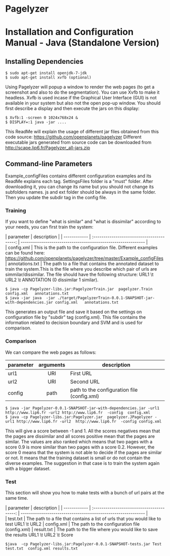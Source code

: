 Pagelyzer 
====================================================================

Installation and Configuration Manual - Java (Standalone Version)
====================================================================

## Installing Dependencies

    $ sudo apt-get install openjdk-7-jdk
    $ sudo apt-get install xvfb (optional)

Using Pagelyzer will popup a window to render the web pages (to get a screenshot and also to do the segmentation). You can use Xvfb to make it headless. Xvfb is used incase if the Graphical User Interface (GUI) is not available in your system but also not the open pop-up window.  You should first describe a display and then execute the jars on this display:

    $ Xvfb:1 -screen 0 1024x768x24 &
    $ DISPLAY=:1 java -jar ....


This ReadMe will explain the usage of different jar files obtained from this code source: https://github.com/openplanets/pagelyzer
Different executable jars generated from source code can be downloaded from http://scape.lip6.fr/Pagelyzer_all-jars.zip

## Command-line Parameters

Example_configFiles contains different configuration examples and its ReadMe explains each tag. 
SettingsFiles folder is a "must" folder. After downloading it, you can change its name but you should not change its subfolders names. js and ext folder should be always in the same folder. 
Then you update the subdir tag in the config file.


### Training

If you want to define "what is similar" and "what is dissimilar" according to your needs, you can first train the system:


| parameter 	| description 													|
| ------------ | :----------------------------------------: | ------------------------------------------------------------- |  
| config.xml | This is the path to the configuration file. Different examples can be found here: https://github.com/openplanets/pagelyzer/tree/master/Example_configFiles 
| annotations.txt | The path to a file that contains the annotated dataset to train the system.This is the file where you describe which pair of urls are simmilar/dissimilar. The file should have the following structure: URL1 \t URL2 \t ANNOTATION (0 dissimilar 1 similar).

    $ java -cp Pagelyzer-libs.jar:PagelyzerTrain.jar  pagelyzer.Train config.xml   annotations.txt
    $ java -jar java  -jar ./target/PagelyzerTrain-0.0.1-SNAPSHOT-jar-with-dependencies.jar config.xml   annotations.txt

This generates an output file and save it based on the settings on configuration file by "subdir" tag (config.xml). This file contains the information related to decision boundary and SVM and is used for comparison.


### Comparison

We can compare the web pages as follows:


| parameter 	| arguments 							  	| description 													|
| ------------ | :----------------------------------------: | ------------------------------------------------------------- |  
| url1 | URI | First URL |
| url2 | URI | Second URL |
| config | path | path to the configuration file (config.xml)	  |


    $ java -jar Pagelyzer-0.0.1-SNAPSHOT-jar-with-dependencies.jar -url1 http://www.lip6.fr -url2 http://www.lip6.fr  -config  config.xml
    $ java -cp Pagelyzer-libs.jar:Pagelyzer.jar  pagelyzer.JPagelyzer -url1 http://www.lip6.fr -url2  http://www.lip6.fr  -config config.xml

This will give a score between -1 and 1. All the scores negatives mean that the pages are dissimilar and all scores positive mean that the pages are similar. 
The values are also ranked which means that two pages with a score 0.9 is more similar than two pages with a score 0.2. However, the score 0 means that the system is 
not able to decide if the pages are similar or not. It means that the training dataset is small or do not contain the diverse examples. 
The suggestion in that case is to train the system again with a bigger dataset. 


### Test

This section will show you how to make tests with a bunch of url pairs at the same time.


| parameter 	| description 													|
| ------------ | :----------------------------------------: | ------------------------------------------------------------- |  
| test.txt | The path to a file that contains a list of urls that you would like to test URL1 \t URL2
| config.xml  | The path to the configuration file (config.xml)
| result.txt | The path to the file where you would like to save the results URL1 \t URL2 \t Score

    $java  -cp Pagelyzer-libs.jar:Pagelyzer-0.0.1-SNAPSHOT-tests.jar Test test.txt  config.xml results.txt



